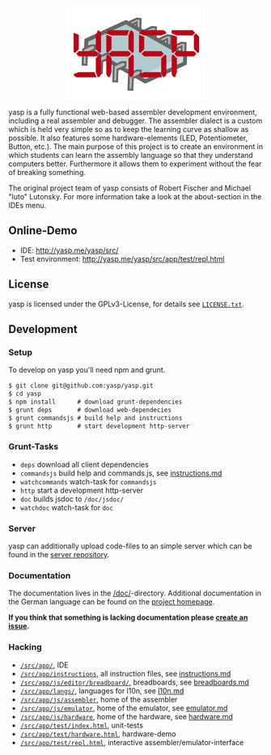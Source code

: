 <p align="center">
  <img src="src/app/img/logo.png" />
</p>

yasp is a fully functional web-based assembler development environment, including a real assembler and debugger.
The assembler dialect is a custom which is held very simple so as to keep the learning curve as shallow as possible.
It also features some hardware-elements (LED, Potentiometer, Button, etc.). The main purpose of this project
is to create an environment in which students can learn the assembly language so that they understand computers better.
Furthermore it allows them to experiment without the fear of breaking something.

The original project team of yasp consists of Robert Fischer and Michael "luto" Lutonsky. For more information take
a look at the about-section in the IDEs menu.

## Online-Demo
* IDE: http://yasp.me/yasp/src/
* Test environment: http://yasp.me/yasp/src/app/test/repl.html

## License
yasp is licensed under the GPLv3-License, for details see [`LICENSE.txt`](LICENSE.txt).

## Development

### Setup
To develop on yasp you'll need npm and grunt.
```
$ git clone git@github.com:yasp/yasp.git
$ cd yasp
$ npm install      # download grunt-dependencies
$ grunt deps       # download web-dependecies
$ grunt commandsjs # build help and instructions
$ grunt http       # start development http-server
```

### Grunt-Tasks
* `deps` download all client dependencies
* `commandsjs` build help and commands.js, see [instructions.md](/doc/instructions.md)
* `watchcommands` watch-task for `commandsjs`
* `http` start a development http-server
* `doc` builds jsdoc to `/doc/jsdoc/`
* `watchdoc` watch-task for `doc`

### Server
yasp can additionally upload code-files to an simple server which can be found in the [server repository](https://github.com/yasp/server).

### Documentation
The documentation lives in the [/doc/](/doc/)-directory. Additional documentation in the German language can be found on the [project homepage](http://yasp.me).

**If you think that something is lacking documentation please [create an issue](https://github.com/yasp/yasp/issues/new).**

### Hacking
* [`/src/app/`](/src/app/), IDE
* [`/src/app/instructions`](/src/app/instructions), all instruction files, see [instructions.md](/doc/instructions.md)
* [`/src/app/js/editor/breadboard/`](/src/app/js/editor/breadboard/), breadboards, see [breadboards.md](/doc/breadboards.md)
* [`/src/app/langs/`](/src/app/langs/), languages for l10n, see [l10n.md](/doc/l10n.md)
* [`/src/app/js/assembler`](/src/app/js/assembler), home of the assembler
* [`/src/app/js/emulator`](/src/app/js/emulator), home of the emulator, see [emulator.md](/doc/emulator/emulator.md)
* [`/src/app/js/hardware`](/src/app/js/hardware), home of the hardware, see [hardware.md](/doc/hardware.md)
* [`/src/app/test/index.html`](/src/app/test/index.html), unit-tests
* [`/src/app/test/hardware.html`](/src/app/test/hardware.html), hardware-demo
* [`/src/app/test/repl.html`](/src/app/test/repl.html), interactive assembler/emulator-interface
